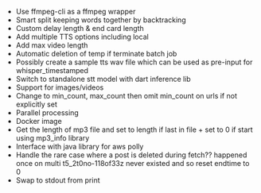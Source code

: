 - Use ffmpeg-cli as a ffmpeg wrapper
- Smart split keeping words together by backtracking
- Custom delay length & end card length
- Add multiple TTS options including local
- Add max video length
- Automatic deletion of temp if terminate batch job
- Possibly create a sample tts wav file which can be used as pre-input for whisper_timestamped
- Switch to standalone stt model with dart inference lib
- Support for images/videos
- Change to min_count, max_count then omit min_count on urls if not explicitly set
- Parallel processing
- Docker image
- Get the length of mp3 file and set to length if last in file + set to 0 if start using mp3_info library
- Interface with java library for aws polly
- Handle the rare case where a post is deleted during fetch?? happened once on multi t5_2t0no-118of33z never existed and so reset endtime to 0
- Swap to stdout from print
